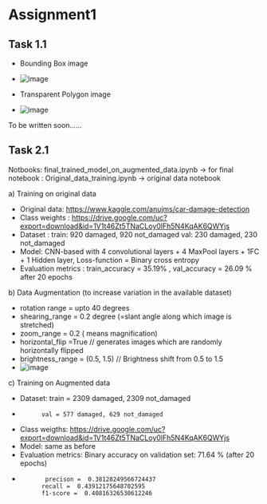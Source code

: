 # Assignment1

## Task 1.1

* Bounding Box image
* ![image](https://user-images.githubusercontent.com/66863370/159151420-ce696d6e-fe2a-426b-9dd8-3921307fa190.png)

* Transparent Polygon image
* ![image](https://user-images.githubusercontent.com/66863370/159151453-f1bc5524-e150-4f6f-98d3-3ba9945e6473.png)

To be written soon......

## Task 2.1

Notbooks: final_trained_model_on_augmented_data.ipynb -> for final notebook
        : Original_data_training.ipynb -> original data notebook
        
a) Training on original data 
* Original data: https://www.kaggle.com/anujms/car-damage-detection
* Class weights : https://drive.google.com/uc?export=download&id=1V1t46Zt5TNaCLoy0lFh5N4KqAK6QWYjs
* Dataset : train: 920 damaged, 920 not_damaged
            val:   230 damaged, 230 not_damaged
* Model: CNN-based with 4 convolutional layers + 4 MaxPool layers + 1FC + 1 Hidden layer, Loss-function = Binary cross entropy    
* Evaluation metrics : train_accuracy = 35.19% , val_accuracy = 26.09 % after 20 epochs

b) Data Augmentation (to increase variation in the available dataset)
* rotation range = upto 40 degrees
* shearing_range = 0.2 degree (=slant angle along which image is stretched)
* zoom_range = 0.2 ( means magnification)
* horizontal_flip =True // generates images which are randomly horizontally flipped
* brightness_range = (0.5, 1.5)  // Brightness shift from 0.5 to 1.5
* ![image](https://user-images.githubusercontent.com/66863370/159150470-d188e16f-f758-4045-9ee5-c3e295cad58d.png)

c) Training on Augmented data
* Dataset: train = 2309 damaged, 2309 not_damaged
*           val = 577 damaged, 629 not_damaged
* Class weigths: https://drive.google.com/uc?export=download&id=1V1t46Zt5TNaCLoy0lFh5N4KqAK6QWYjs
* Model: same as before
* Evaluation metrics: Binary accuracy on validation set: 71.64 % (after 20 epochs)
*            precison =  0.38128249566724437
            recall =  0.43912175648702595
            f1-score =  0.40816326530612246

